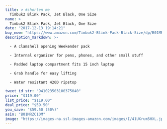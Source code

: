 ```yaml
---
title: > #shorten me
  Timbuk2 Blink Pack, Jet Black, One Size
name: >
  Timbuk2 Blink Pack, Jet Black, One Size
date: "2017-12-13 19:14:21"
buy_now: "https://www.amazon.com/Timbuk2-Blink-Pack-Black-Size/dp/B01MRZC1OM?psc=1&SubscriptionId=AKIAIA5RBQIWQVTCUEUQ&tag=coldcutdeals-20&linkCode=xm2&camp=2025&creative=165953&creativeASIN=B01MRZC1OM"
description_markdown: >-

  - A clamshell opening Weekender pack

  - Internal organizer for pens, phones, and other small stuff

  - Padded laptop compartment fits 15 inch laptop

  - Grab handle for easy lifting

  - Water resistant 420D ripstop

tweet_id_str: "941023503100375040"
price: "$119.00"
list_price: "$119.00"
deal_price: "$59.50"
you_save: "$59.50 (50%)"
asin: "B01MRZC1OM"
image: "https://images-na.ssl-images-amazon.com/images/I/41UXrum5HXL.jpg"
---
```

